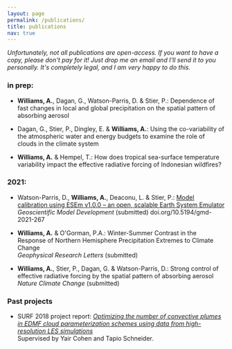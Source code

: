 ```yaml
---
layout: page
permalink: /publications/
title: publications
nav: true
---
```


*Unfortunately, not all publications are open-access. If you want to have a copy, please don't pay for it! Just drop me an email and I'll send it to you personally. It's completely legal, and I am very happy to do this.*

### in prep:  

 - **Williams, A.**, Dagan, G., Watson-Parris, D. & Stier, P.: Dependence of fast changes in local and global precipitation on the spatial pattern of absorbing aerosol

 - Dagan, G., Stier, P., Dingley, E. & **Williams, A.**: Using the co-variability of the atmospheric water and energy budgets to examine the role of clouds in the climate system
 
 - **Williams, A.** & Hempel, T.: How does tropical sea-surface temperature variability impact the effective radiative forcing of Indonesian wildfires?
 
### 2021:

 - Watson-Parris, D., **Williams, A.**, Deaconu, L. & Stier, P.: [Model calibration using ESEm v1.0.0 – an open, scalable Earth System Emulator](https://gmd.copernicus.org/preprints/gmd-2021-267/) \
    *Geoscientific Model Development* (submitted) doi.org/10.5194/gmd-2021-267
   
 - **Williams, A.** & O'Gorman, P.A.: Winter-Summer Contrast in the Response of Northern Hemisphere Precipitation Extremes to Climate Change \
    *Geophysical Research Letters* (submitted)
    
 - **Williams, A.**, Stier, P., Dagan, G. & Watson-Parris, D.: Strong control of effective radiative forcing by the spatial pattern of absorbing aerosol \
    *Nature Climate Change* (submitted) 


### Past projects

 - SURF 2018 project report: [*Optimizing the number of convective plumes in EDMF cloud parameterization schemes using data from high-resolution LES simulations*](https://andrewwilliams3142.github.io/assets/pdf/Optimizing_the_number_of_convective_plumes_in_EDMF_cloud_parameterization_schemes_using_data_from_high_resolution_LES_simulations.pdf) \
   Supervised by Yair Cohen and Tapio Schneider.
